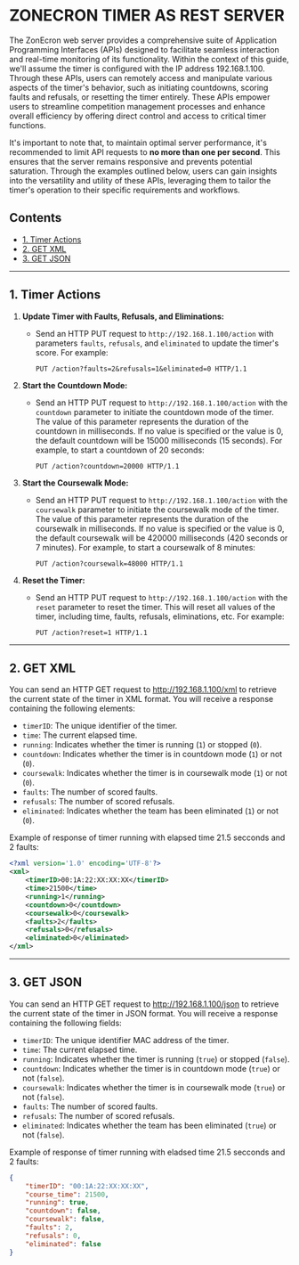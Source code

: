 # ZONECRON TIMER AS REST SERVER

The ZonEcron web server provides a comprehensive suite of Application Programming Interfaces (APIs) designed to facilitate seamless interaction and real-time monitoring of its functionality. Within the context of this guide, we'll assume the timer is configured with the IP address 192.168.1.100. Through these APIs, users can remotely access and manipulate various aspects of the timer's behavior, such as initiating countdowns, scoring faults and refusals, or resetting the timer entirely. These APIs empower users to streamline competition management processes and enhance overall efficiency by offering direct control and access to critical timer functions.

It's important to note that, to maintain optimal server performance, it's recommended to limit API requests to **no more than one per second**. This ensures that the server remains responsive and prevents potential saturation. Through the examples outlined below, users can gain insights into the versatility and utility of these APIs, leveraging them to tailor the timer's operation to their specific requirements and workflows.

## Contents
- [1. Timer Actions](#1-timer-actions)
- [2. GET XML](#2-get-xml)
- [3. GET JSON](#3-get-json)

----------------------------------------------------------------------------------------------------

## 1. Timer Actions

1. **Update Timer with Faults, Refusals, and Eliminations:**
   - Send an HTTP PUT request to `http://192.168.1.100/action` with parameters `faults`, `refusals`, and `eliminated` to update the timer's score. For example:
     ```
     PUT /action?faults=2&refusals=1&eliminated=0 HTTP/1.1
     ```

2. **Start the Countdown Mode:**
   - Send an HTTP PUT request to `http://192.168.1.100/action` with the `countdown` parameter to initiate the countdown mode of the timer. The value of this parameter represents the duration of the countdown in milliseconds. If no value is specified or the value is 0, the default countdown will be 15000 milliseconds (15 seconds). For example, to start a countdown of 20 seconds:
     ```
     PUT /action?countdown=20000 HTTP/1.1
     ```

3. **Start the Coursewalk Mode:**
   - Send an HTTP PUT request to `http://192.168.1.100/action` with the `coursewalk` parameter to initiate the coursewalk mode of the timer. The value of this parameter represents the duration of the coursewalk in milliseconds. If no value is specified or the value is 0, the default coursewalk will be 420000 milliseconds (420 seconds or 7 minutes). For example, to start a coursewalk of 8 minutes:
     ```
     PUT /action?coursewalk=48000 HTTP/1.1
     ```

4. **Reset the Timer:**
   - Send an HTTP PUT request to `http://192.168.1.100/action` with the `reset` parameter to reset the timer. This will reset all values of the timer, including time, faults, refusals, eliminations, etc. For example:
     ```
     PUT /action?reset=1 HTTP/1.1
     ```

----------------------------------------------------------------------------------------------------

## 2. GET XML

You can send an HTTP GET request to http://192.168.1.100/xml to retrieve the current state of the timer in XML format.
You will receive a response containing the following elements:

- `timerID`: The unique identifier of the timer.
- `time`: The current elapsed time.
- `running`: Indicates whether the timer is running (`1`) or stopped (`0`).
- `countdown`: Indicates whether the timer is in countdown mode (`1`) or not (`0`).
- `coursewalk`: Indicates whether the timer is in coursewalk mode (`1`) or not (`0`).
- `faults`: The number of scored faults.
- `refusals`: The number of scored refusals.
- `eliminated`: Indicates whether the team has been eliminated (`1`) or not (`0`).

Example of response of timer running with elapsed time 21.5 secconds and 2 faults:
```xml
<?xml version='1.0' encoding='UTF-8'?>
<xml>
    <timerID>00:1A:22:XX:XX:XX</timerID>
    <time>21500</time>
    <running>1</running>
    <countdown>0</countdown>
    <coursewalk>0</coursewalk>
    <faults>2</faults>
    <refusals>0</refusals>
    <eliminated>0</eliminated>
</xml>
```

----------------------------------------------------------------------------------------------------

## 3. GET JSON

You can send an HTTP GET request to http://192.168.1.100/json to retrieve the current state of the timer in JSON format.
You will receive a response containing the following fields:

- `timerID`: The unique identifier MAC address of the timer.
- `time`: The current elapsed time.
- `running`: Indicates whether the timer is running (`true`) or stopped (`false`).
- `countdown`: Indicates whether the timer is in countdown mode (`true`) or not (`false`).
- `coursewalk`: Indicates whether the timer is in coursewalk mode (`true`) or not (`false`).
- `faults`: The number of scored faults.
- `refusals`: The number of scored refusals.
- `eliminated`: Indicates whether the team has been eliminated (`true`) or not (`false`).


Example of response of timer running with eladsed time 21.5 secconds and 2 faults:
```json
{
    "timerID": "00:1A:22:XX:XX:XX",
    "course_time": 21500,
    "running": true,
    "countdown": false,
    "coursewalk": false,
    "faults": 2,
    "refusals": 0,
    "eliminated": false
}
```